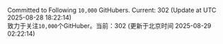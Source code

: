 Committed to Following `10,000` GitHubers. Current: <!-- FOLLOWING_COUNT -->302<!-- FOLLOWING_COUNT --> (Update at UTC <!-- LAST_UPDATED -->2025-08-28 18:22:14<!-- LAST_UPDATED -->)<br>
致力于关注`10,000`个GitHuber。当前：<!-- FOLLOWING_COUNT -->302<!-- FOLLOWING_COUNT --> (更新于北京时间 <!-- LAST_UPDATED_CST -->2025-08-29 02:22:14<!-- LAST_UPDATED_CST -->)
